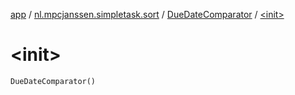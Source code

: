 [app](../../index.md) / [nl.mpcjanssen.simpletask.sort](../index.md) / [DueDateComparator](index.md) / [&lt;init&gt;](.)

# &lt;init&gt;

`DueDateComparator()`